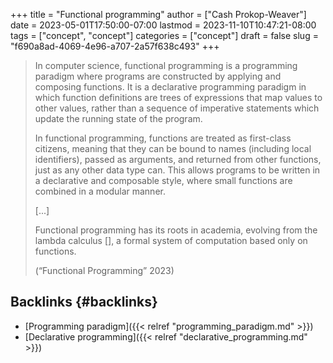 +++
title = "Functional programming"
author = ["Cash Prokop-Weaver"]
date = 2023-05-01T17:50:00-07:00
lastmod = 2023-11-10T10:47:21-08:00
tags = ["concept", "concept"]
categories = ["concept"]
draft = false
slug = "f690a8ad-4069-4e96-a707-2a57f638c493"
+++

> In computer science, functional programming is a programming paradigm where programs are constructed by applying and composing functions. It is a declarative programming paradigm in which function definitions are trees of expressions that map values to other values, rather than a sequence of imperative statements which update the running state of the program.
>
> In functional programming, functions are treated as first-class citizens, meaning that they can be bound to names (including local identifiers), passed as arguments, and returned from other functions, just as any other data type can. This allows programs to be written in a declarative and composable style, where small functions are combined in a modular manner.
>
> [...]
>
> Functional programming has its roots in academia, evolving from the lambda calculus [], a formal system of computation based only on functions.
>
> (“Functional Programming” 2023)


## Backlinks {#backlinks}

-   [Programming paradigm]({{< relref "programming_paradigm.md" >}})
-   [Declarative programming]({{< relref "declarative_programming.md" >}})
